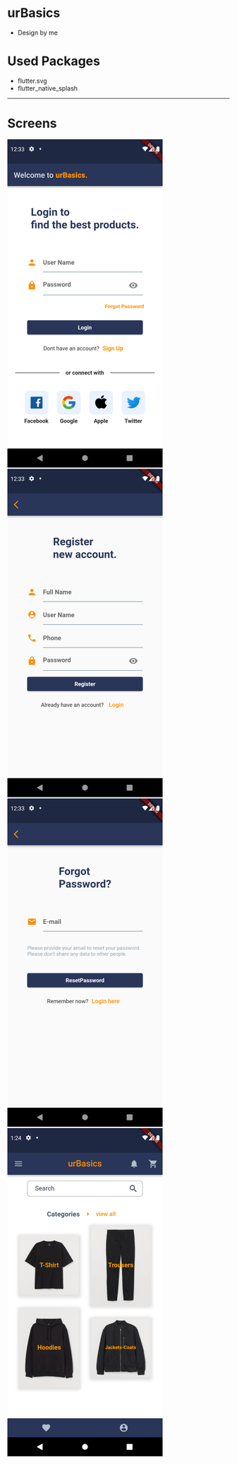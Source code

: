# urBasics
- Design by me

# Used Packages
- flutter.svg
- flutter_native_splash
 
****
# Screens
![screenshot](https://github.com/emrekorkmaz14/Flutter_Project1/blob/main/assets/images/login_page.png)
![screenshot](https://github.com/emrekorkmaz14/Flutter_Project1/blob/main/assets/images/signup_page.png)
![screenshot](https://github.com/emrekorkmaz14/Flutter_Project1/blob/main/assets/images/forgotpass_page.png)
![screenshot](https://github.com/emrekorkmaz14/Flutter_Project1/blob/main/assets/images/home_page.png)


